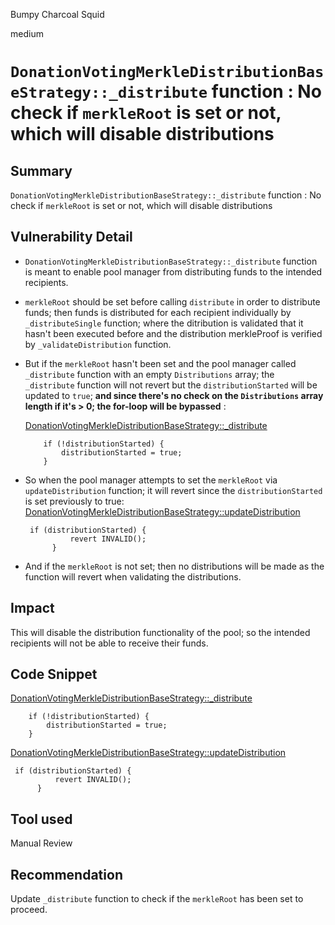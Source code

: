 Bumpy Charcoal Squid

medium

# `DonationVotingMerkleDistributionBaseStrategy::_distribute` function : No check if `merkleRoot` is set or not, which will disable distributions
## Summary

`DonationVotingMerkleDistributionBaseStrategy::_distribute` function : No check if `merkleRoot` is set or not, which will disable distributions

## Vulnerability Detail

- `DonationVotingMerkleDistributionBaseStrategy::_distribute` function is meant to enable pool manager from distributing funds to the intended recipients.

- `merkleRoot` should be set before calling `distribute` in order to distribute funds; then funds is distributed for each recipient individually by `_distributeSingle` function; where the ditribution is validated that it hasn't been executed before and the distribution merkleProof is verified by `_validateDistribution` function.

- But if the `merkleRoot` hasn't been set and the pool manager called `_distribute` function with an empty `Distributions` array; the `_distribute` function will not revert but the `distributionStarted` will be updated to `true`; **and since there's no check on the `Distributions` array length if it's > 0; the for-loop will be bypassed** :

  [DonationVotingMerkleDistributionBaseStrategy::\_distribute](https://github.com/sherlock-audit/2023-09-Gitcoin/blob/6430c8004017e96ae2f5aac365bdefd0b6eeea72/allo-v2/contracts/strategies/donation-voting-merkle-base/DonationVotingMerkleDistributionBaseStrategy.sol#L615-L617)

  ```solidity
      if (!distributionStarted) {
          distributionStarted = true;
      }
  ```

- So when the pool manager attempts to set the `merkleRoot` via `updateDistribution` function; it will revert since the `distributionStarted` is set previously to true:  
  [DonationVotingMerkleDistributionBaseStrategy::updateDistribution](https://github.com/sherlock-audit/2023-09-Gitcoin/blob/6430c8004017e96ae2f5aac365bdefd0b6eeea72/allo-v2/contracts/strategies/donation-voting-merkle-base/DonationVotingMerkleDistributionBaseStrategy.sol#L427-L429)

  ```solidity
   if (distributionStarted) {
            revert INVALID();
        }
  ```

- And if the `merkleRoot` is not set; then no distributions will be made as the function will revert when validating the distributions.

## Impact

This will disable the distribution functionality of the pool; so the intended recipients will not be able to receive their funds.

## Code Snippet

[DonationVotingMerkleDistributionBaseStrategy::\_distribute](https://github.com/sherlock-audit/2023-09-Gitcoin/blob/6430c8004017e96ae2f5aac365bdefd0b6eeea72/allo-v2/contracts/strategies/donation-voting-merkle-base/DonationVotingMerkleDistributionBaseStrategy.sol#L615-L617)

```solidity
    if (!distributionStarted) {
        distributionStarted = true;
    }
```

[DonationVotingMerkleDistributionBaseStrategy::updateDistribution](https://github.com/sherlock-audit/2023-09-Gitcoin/blob/6430c8004017e96ae2f5aac365bdefd0b6eeea72/allo-v2/contracts/strategies/donation-voting-merkle-base/DonationVotingMerkleDistributionBaseStrategy.sol#L427-L429)

```solidity
 if (distributionStarted) {
          revert INVALID();
      }
```

## Tool used

Manual Review

## Recommendation

Update `_distribute` function to check if the `merkleRoot` has been set to proceed.